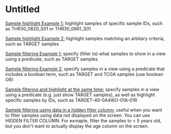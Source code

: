 # Untitled

 [Sample highlight Example 1:]() highlight samples of specific sample IDs, such as THR30\_0820\_S01 or THR30\_0861\_S01

 [Sample highlight Example 2:]() highlight samples matching an arbitary criteria, such as TARGET samples

 [Sample filtering Example 1:]() specify \(filter to\) what samples to show in a view using a predicate, such as TARGET samples

 [Sample filtering Example 2:]() specify samples in a view using a predicate that includes a boolean term, such as TARGET and TCGA samples \(use boolean OR\)

 [Sample filtering and highlight at the same time:]() specify samples in a view using a predicate \(e.g. just show TARGET samples\), as well as highlight specific samples by IDs, such as TARGET-40-0A4I6O-01A-01R

 [Sample filtering using data in a hidden filter column:]() useful when you want to filter samples using data not displayed on the screen. You can use HIDDEN FILTER COLUMN. For exmaple, filter the samples to &lt; 5 years old, but you don't want to actually display the age column on the screen.

